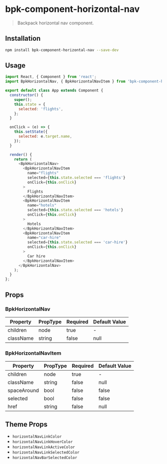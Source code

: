 # bpk-component-horizontal-nav

> Backpack horizontal nav component.

## Installation

```sh
npm install bpk-component-horizontal-nav --save-dev
```

## Usage

```js
import React, { Component } from 'react';
import BpkHorizontalNav, { BpkHorizontalNavItem } from 'bpk-component-horizontal-nav';

export default class App extends Component {
  constructor() {
    super();
    this.state = {
      selected: 'flights',
    };
  }

  onClick = (e) => {
    this.setState({
      selected: e.target.name,
    });
  }

  render() {
    return (
      <BpkHorizontalNav>
        <BpkHorizontalNavItem
          name="flights"
          selected={this.state.selected === 'flights'}
          onClick={this.onClick}
        >
          Flights
        </BpkHorizontalNavItem>
        <BpkHorizontalNavItem
          name="hotels"
          selected={this.state.selected === 'hotels'}
          onClick={this.onClick}
        >
          Hotels
        </BpkHorizontalNavItem>
        <BpkHorizontalNavItem
          name="car-hire"
          selected={this.state.selected === 'car-hire'}
          onClick={this.onClick}
        >
          Car hire
        </BpkHorizontalNavItem>
      </BpkHorizontalNav>
    );
  }
};
```

## Props

### BpkHorizontalNav

| Property    | PropType | Required | Default Value |
| ----------- | -------- | -------- | ------------- |
| children    | node     | true     | -             |
| className   | string   | false    | null          |

### BpkHorizontalNavItem

| Property    | PropType | Required | Default Value |
| ----------- | -------- | -------- | ------------- |
| children    | node     | true     | -             |
| className   | string   | false    | null          |
| spaceAround | bool     | false    | false         |
| selected    | bool     | false    | false         |
| href        | string   | false    | null          |

## Theme Props

* `horizontalNavLinkColor`
* `horizontalNavLinkHoverColor`
* `horizontalNavLinkActiveColor`
* `horizontalNavLinkSelectedColor`
* `horizontalNavBarSelectedColor`
